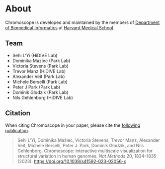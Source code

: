 # About 

Chromoscope is developed and maintained by the members of [Department of Biomedical Informatics](https://dbmi.hms.harvard.edu/) at [Harvard Medical School](https://hms.harvard.edu/).

## Team
- Sehi L'Yi (HiDIVE Lab)
- Dominika Maziec (Park Lab)
- Victoria Stevens (Park Lab)
- Trevor Manz (HiDIVE Lab)
- Alexander Veit (Park Lab)
- Michele Berselli (Park Lab)
- Peter J Park (Park Lab)
- Dominik Glodzik (Park Lab)
- Nils Gehlenborg (HiDIVE Lab)

## Citation

When citing Chromoscope in your paper, please cite the [following publication](https://10.31219/osf.io/pyqrx).

> Sehi L’Yi, Dominika Maziec, Victoria Stevens, Trevor Manz, Alexander Veit, Michele Berselli, Peter J. Park, Dominik Głodzik, and Nils Gehlenborg. Chromoscope: interactive multiscale visualization for structural variation in human genomes. _Nat Methods_ 20, 1834–1835 (2023). https://doi.org/10.1038/s41592-023-02056-x
